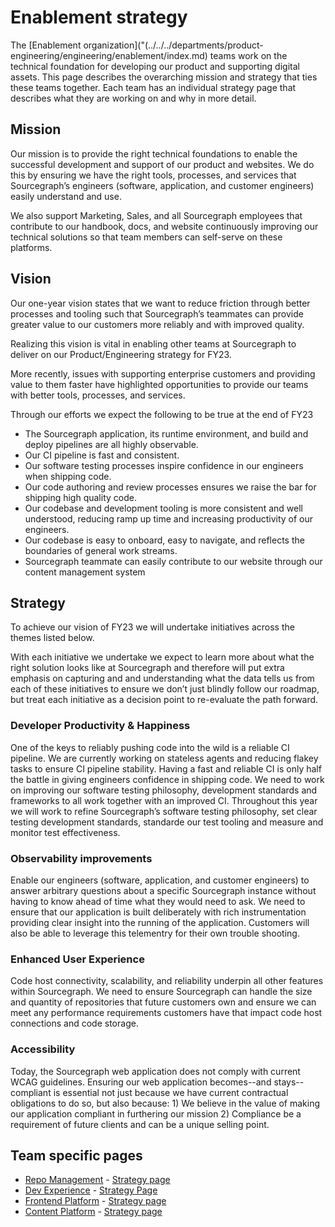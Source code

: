 # Enablement strategy

The [Enablement organization]("(../../../departments/product-engineering/engineering/enablement/index.md) teams work on the technical foundation for developing our product and supporting digital assets. This page describes the overarching mission and strategy that ties these teams together. Each team has an individual strategy page that describes what they are working on and why in more detail.

## Mission

Our mission is to provide the right technical foundations to enable the successful development and support of our product and websites. We do this by ensuring we have the right tools, processes, and services that Sourcegraph’s engineers (software, application, and customer engineers) easily understand and use.

We also support Marketing, Sales, and all Sourcegraph employees that contribute to our handbook, docs, and website continuously improving our technical solutions so that team members can self-serve on these platforms.

## Vision

Our one-year vision states that we want to reduce friction through better processes and tooling such that Sourcegraph’s teammates can provide greater value to our customers more reliably and with improved quality.

Realizing this vision is vital in enabling other teams at Sourcegraph to deliver on our Product/Engineering strategy for FY23.

More recently, issues with supporting enterprise customers and providing value to them faster have highlighted opportunities to provide our teams with better tools, processes, and services.

Through our efforts we expect the following to be true at the end of FY23

- The Sourcegraph application, its runtime environment, and build and deploy pipelines are all highly observable.
- Our CI pipeline is fast and consistent.
- Our software testing processes inspire confidence in our engineers when shipping code.
- Our code authoring and review processes ensures we raise the bar for shipping high quality code.
- Our codebase and development tooling is more consistent and well understood, reducing ramp up time and increasing productivity of our engineers.
- Our codebase is easy to onboard, easy to navigate, and reflects the boundaries of general work streams.
- Sourcegraph teammate can easily contribute to our website through our content management system

## Strategy

To achieve our vision of FY23 we will undertake initiatives across the themes listed below.

With each initiative we undertake we expect to learn more about what the right solution looks like at Sourcegraph and therefore will put extra emphasis on capturing and and understanding what the data tells us from each of these initiatives to ensure we don’t just blindly follow our roadmap, but treat each initiative as a decision point to re-evaluate the path forward.

### Developer Productivity & Happiness

One of the keys to reliably pushing code into the wild is a reliable CI pipeline. We are currently working on stateless agents and reducing flakey tasks to ensure CI pipeline stability. Having a fast and reliable CI is only half the battle in giving engineers confidence in shipping code. We need to work on improving our software testing philosophy, development standards and frameworks to all work together with an improved CI.
Throughout this year we will work to refine Sourcegraph’s software testing philosophy, set clear testing development standards, standarde our test tooling and measure and monitor test effectiveness.

### Observability improvements

Enable our engineers (software, application, and customer engineers) to answer arbitrary questions about a specific Sourcegraph instance without having to know ahead of time what they would need to ask. We need to ensure that our application is built deliberately with rich instrumentation providing clear insight into the running of the application. Customers will also be able to leverage this telementry for their own trouble shooting.

### Enhanced User Experience

Code host connectivity, scalability, and reliability underpin all other features within Sourcegraph. We need to ensure Sourcegraph can handle the size and quantity of repositories that future customers own and ensure we can meet any performance requirements customers have that impact code host connections and code storage.

### Accessibility

Today, the Sourcegraph web application does not comply with current WCAG guidelines. Ensuring our web application becomes--and stays--compliant is essential not just because we have current contractual obligations to do so, but also because: 1) We believe in the value of making our application compliant in furthering our mission 2) Compliance be a requirement of future clients and can be a unique selling point.

## Team specific pages

- [Repo Management](../../../departments/product-engineering/engineering/enablement/repo-management/index.md) - [Strategy page](repo-management/index.md)
- [Dev Experience](../../../departments/product-engineering/engineering/enablement/dev-experience/index.md) - [Strategy Page](dev-experience/index.md)
- [Frontend Platform](../../../departments/product-engineering/engineering/enablement/frontend-platform/index.md) - [Strategy page](frontend-platform/index.md)
- [Content Platform](../../../departments/product-engineering/engineering/enablement/content-platform/index.md) - [Strategy page](content-platform/index.md)
